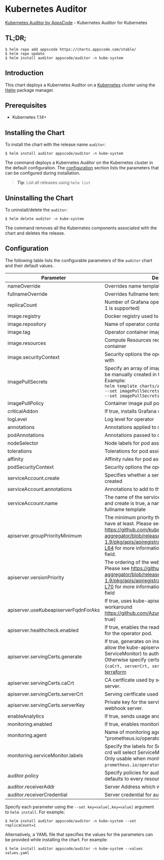 # Kubernetes Auditor

[Kubernetes Auditor by AppsCode](https://github.com/kubeshield/auditor) - Kubernetes Auditor for Kubernetes

## TL;DR;

```console
$ helm repo add appscode https://charts.appscode.com/stable/
$ helm repo update
$ helm install auditor appscode/auditor -n kube-system
```

## Introduction

This chart deploys a Kubernetes Auditor on a [Kubernetes](http://kubernetes.io) cluster using the [Helm](https://helm.sh) package manager.

## Prerequisites

- Kubernetes 1.14+

## Installing the Chart

To install the chart with the release name `auditor`:

```console
$ helm install auditor appscode/auditor -n kube-system
```

The command deploys a Kubernetes Auditor on the Kubernetes cluster in the default configuration. The [configuration](#configuration) section lists the parameters that can be configured during installation.

> **Tip**: List all releases using `helm list`

## Uninstalling the Chart

To uninstall/delete the `auditor`:

```console
$ helm delete auditor -n kube-system
```

The command removes all the Kubernetes components associated with the chart and deletes the release.

## Configuration

The following table lists the configurable parameters of the `auditor` chart and their default values.

|              Parameter               |                                                                                                                                                                           Description                                                                                                                                                                            |                                Default                                |
|--------------------------------------|------------------------------------------------------------------------------------------------------------------------------------------------------------------------------------------------------------------------------------------------------------------------------------------------------------------------------------------------------------------|-----------------------------------------------------------------------|
| nameOverride                         | Overrides name template                                                                                                                                                                                                                                                                                                                                          | `""`                                                                  |
| fullnameOverride                     | Overrides fullname template                                                                                                                                                                                                                                                                                                                                      | `""`                                                                  |
| replicaCount                         | Number of Grafana operator replicas to create (only 1 is supported)                                                                                                                                                                                                                                                                                              | `1`                                                                   |
| image.registry                       | Docker registry used to pull operator image                                                                                                                                                                                                                                                                                                                      | `kubeshield`                                                          |
| image.repository                     | Name of operator container image                                                                                                                                                                                                                                                                                                                                 | `auditor`                                                             |
| image.tag                            | Operator container image tag                                                                                                                                                                                                                                                                                                                                     | `v0.0.1`                                                              |
| image.resources                      | Compute Resources required by the operator container                                                                                                                                                                                                                                                                                                             | `{}`                                                                  |
| image.securityContext                | Security options the operator container should run with                                                                                                                                                                                                                                                                                                          | `{}`                                                                  |
| imagePullSecrets                     | Specify an array of imagePullSecrets. Secrets must be manually created in the namespace. <br> Example: <br> `helm template charts/auditor \` <br> `--set imagePullSecrets[0].name=sec0 \` <br> `--set imagePullSecrets[1].name=sec1`                                                                                                                             | `[]`                                                                  |
| imagePullPolicy                      | Container image pull policy                                                                                                                                                                                                                                                                                                                                      | `IfNotPresent`                                                        |
| criticalAddon                        | If true, installs Grafana operator as critical addon                                                                                                                                                                                                                                                                                                             | `false`                                                               |
| logLevel                             | Log level for operator                                                                                                                                                                                                                                                                                                                                           | `3`                                                                   |
| annotations                          | Annotations applied to operator deployment                                                                                                                                                                                                                                                                                                                       | `{}`                                                                  |
| podAnnotations                       | Annotations passed to operator pod(s).                                                                                                                                                                                                                                                                                                                           | `{}`                                                                  |
| nodeSelector                         | Node labels for pod assignment                                                                                                                                                                                                                                                                                                                                   | `{"beta.kubernetes.io/arch":"amd64","beta.kubernetes.io/os":"linux"}` |
| tolerations                          | Tolerations for pod assignment                                                                                                                                                                                                                                                                                                                                   | `[]`                                                                  |
| affinity                             | Affinity rules for pod assignment                                                                                                                                                                                                                                                                                                                                | `{}`                                                                  |
| podSecurityContext                   | Security options the operator pod should run with.                                                                                                                                                                                                                                                                                                               | `{"fsGroup":65535}`                                                   |
| serviceAccount.create                | Specifies whether a service account should be created                                                                                                                                                                                                                                                                                                            | `true`                                                                |
| serviceAccount.annotations           | Annotations to add to the service account                                                                                                                                                                                                                                                                                                                        | `{}`                                                                  |
| serviceAccount.name                  | The name of the service account to use. If not set and create is true, a name is generated using the fullname template                                                                                                                                                                                                                                           | ``                                                                    |
| apiserver.groupPriorityMinimum       | The minimum priority the webhook api group should have at least. Please see https://github.com/kubernetes/kube-aggregator/blob/release-1.9/pkg/apis/apiregistration/v1beta1/types.go#L58-L64 for more information on proper values of this field.                                                                                                                | `10000`                                                               |
| apiserver.versionPriority            | The ordering of the webhook api inside of the group. Please see https://github.com/kubernetes/kube-aggregator/blob/release-1.9/pkg/apis/apiregistration/v1beta1/types.go#L66-L70 for more information on proper values of this field                                                                                                                             | `15`                                                                  |
| apiserver.useKubeapiserverFqdnForAks | If true, uses kube-apiserver FQDN for AKS cluster to workaround https://github.com/Azure/AKS/issues/522 (default true)                                                                                                                                                                                                                                           | `true`                                                                |
| apiserver.healthcheck.enabled        | If true, enables the readiness and liveliness probes for the operator pod.                                                                                                                                                                                                                                                                                       | `false`                                                               |
| apiserver.servingCerts.generate      | If true, generates on install/upgrade the certs that allow the kube-apiserver (and potentially ServiceMonitor) to authenticate operators pods. Otherwise specify certs in `apiserver.servingCerts.{caCrt, serverCrt, serverKey}`. See also: [example terraform](https://github.com/kubeshield/installer/blob/master/charts/identity-server/example-terraform.tf) | `true`                                                                |
| apiserver.servingCerts.caCrt         | CA certficate used by serving certificate of webhook server.                                                                                                                                                                                                                                                                                                     | `""`                                                                  |
| apiserver.servingCerts.serverCrt     | Serving certficate used by webhook server.                                                                                                                                                                                                                                                                                                                       | `""`                                                                  |
| apiserver.servingCerts.serverKey     | Private key for the serving certificate used by webhook server.                                                                                                                                                                                                                                                                                                  | `""`                                                                  |
| enableAnalytics                      | If true, sends usage analytics                                                                                                                                                                                                                                                                                                                                   | `true`                                                                |
| monitoring.enabled                   | If true, enables monitoring KubeDB operator                                                                                                                                                                                                                                                                                                                      | `false`                                                               |
| monitoring.agent                     | Name of monitoring agent (either "prometheus.io/operator" or "prometheus.io/builtin")                                                                                                                                                                                                                                                                            | `"none"`                                                              |
| monitoring.serviceMonitor.labels     | Specify the labels for ServiceMonitor. Prometheus crd will select ServiceMonitor using these labels. Only usable when monitoring agent is `prometheus.io/operator`.                                                                                                                                                                                              | `{}`                                                                  |
| auditor.policy                       | Specify policies for auditor watcher. If unspecified it defaults to every resources.                                                                                                                                                                                                                                                                             | ``                                                                    |
| auditor.receiverAddr                 | Server Address which will handle all the events                                                                                                                                                                                                                                                                                                                  | `nats://classic-server.nats.svc`                                      |
| auditor.receiverCredential           | Server credential for authentication                                                                                                                                                                                                                                                                                                                             | ``                                                                    |


Specify each parameter using the `--set key=value[,key=value]` argument to `helm install`. For example:

```console
$ helm install auditor appscode/auditor -n kube-system --set replicaCount=1
```

Alternatively, a YAML file that specifies the values for the parameters can be provided while
installing the chart. For example:

```console
$ helm install auditor appscode/auditor -n kube-system --values values.yaml
```
